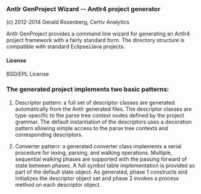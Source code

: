 ### Antlr GenProject Wizard -- Antlr4 project generator
(c) 2012-2014 Gerald Rosenberg, Certiv Analytics

Antlr GenProject provides a command line wizard for generating 
an Antlr4 project framework with a fairly standard form.  The 
directory structure is compatible with standard Eclipse/Java 
projects. 

#### License
BSD/EPL License

### The generated project implements two basic patterns:

1. Descriptor pattern: a full set of descriptor classes are generated
automatically from the Antlr generated files.  The descriptor classes 
are type-specific to the parse tree context nodes defined by the project grammar.
The default instantiation of the descriptors uses a decoration pattern 
allowing simple access to the parse tree contexts and corresponding descriptors.

2. Converter pattern: a generated converter class implements a serial procedure
for lexing, parsing, and walking operations.  Multiple, sequential walking phases 
are supported with the passing forward of state between phases. A full symbol table
implementation is provided as part of the default state object.  As generated, 
phase 1 constructs and initializes the descriptor object set and phase 2 invokes 
a process method on each descriptor object. 
